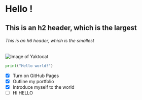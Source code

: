 # Hello !
## This is an h2 header, which is the largest
###### This is an h6 header, which is the smallest
![Image of Yaktocat](https://octodex.github.com/images/yaktocat.png)
```python
print("Hello world!")
```
- [x] Turn on GitHub Pages
- [x] Outline my portfolio
- [x] Introduce myself to the world
- [ ] HI HELLO
